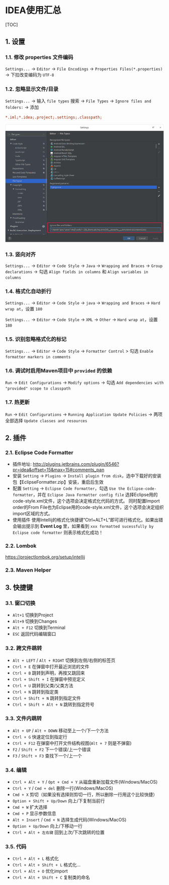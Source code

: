 # IDEA使用汇总

[TOC]

## 1. 设置

### 1.1. 修改 properties 文件编码

`Settings...` -> `Editor` -> `File Encodings` -> `Properties Files(*.properties)` -> 下拉改变编码为 `UTF-8`

### 1.2. 忽略显示文件/目录

`Settings...` -> 输入 `file types` 搜索 -> `File Types` -> `Ignore files and folders:` -> 添加

```ini
*.iml;*.idea;.project;.settings;.classpath;
```

![隐藏文件](隐藏文件.png)

### 1.3. 竖向对齐

`Settings...` -> `Editor` -> `Code Style` -> `Java` -> `Wrapping and Braces` -> `Group declarations` -> 勾选 `Align fields in columns` 和 `Align variables in columns`

### 1.4. 格式化自动折行

`Settings...` -> `Editor` -> `Code Style` -> `java` -> `Wrapping and Braces` -> `Hard wrap at`，设置 `180`

`Settings...` -> `Editor` -> `Code Style` -> `XML` -> `Other` -> `Hard wrap at`，设置 `180`

### 1.5. 识别忽略格式化的标记

`Settings...` -> `Editor` -> `Code Style` -> `Formatter Control` > 勾选 `Enable formatter markers in comments`

### 1.6. 调试时启用Maven项目中 `provided` 的依赖

`Run` -> `Edit Configurations` -> `Modify options` -> 勾选 `Add dependencies with "provided" scope to classpath`

### 1.7. 热更新

`Run` -> `Edit Configurations` -> `Running Application Update Policies` -> 两项全部选择 `Update classes and resources`

## 2. 插件

### 2.1. Eclipse Code Formatter

- 插件地址:
  <http://plugins.jetbrains.com/plugin/6546?pr=idea&offset=15&max=15#comments_pan>
- 安装
  `Setting` -> `Plugins` -> `Install plugin from disk`，选中下载好的安装包【EclipseFormatter.zip】安装，重启后生效
- 配置
  `Setting` -> `Eclipse Code Formatter`，勾选 `Use the Eclipse-code-formatter`，并在 `Eclipse Java Formatter config file` 选择Eclipse用的code-style.xml文件，这个选项会决定格式化代码的方式。
  同时配置Import order的From File也为Eclipse用的code-style.xml文件，这个选项会决定组织import区域的方式。
- 使用插件
  使用Intellij的格式化快捷键”Ctrl+ALT+L”即可进行格式化。如果出错会输出提示到 **Event Log** 里，如果看到 `xxx formatted sucessfully by Eclipse code formatter` 则表示格式化成功！

### 2.2. Lombok

<https://projectlombok.org/setup/intellij>

### 2.3. Maven Helper

## 3. 快捷键

### 3.1. 窗口切换

- `Alt+1` 切换到Project
- `Alt+9` 切换到Changes
- `Alt + F12` 切换到Terminal
- `ESC` 返回代码编辑窗口

### 3.2. 跨文件跳转

- `Alt + LEFT` / `Alt + RIGHT` 切换到左侧/右侧的标签页
- `Ctrl + E` 在弹窗中打开最近浏览的文件
- `Ctrl + B` 跳转到声明，再按又跳回来
- `Ctrl + Shift + I` 在弹窗中预览定义
- `Ctrl + U` 跳转到父类/父类方法
- `Ctrl + N` 跳转到指定类
- `Ctrl + Shift + N` 跳转到指定文件
- `Ctrl + Shift + Alt + N` 跳转到指定符号

### 3.3. 文件内跳转

- `Alt + UP` / `Alt + DOWN` 移动至上一个/下一个方法
- `Ctrl + G` 快速定位到指定行
- `Ctrl + F12` 在弹窗中打开文件结构视图(`Alt + 7` 则是不弹窗)
- `F2` / `Shift + F2` 下一个错误/上一个错误
- `F3` / `Shift + F3` 查找下一个/上一个

### 3.4. 编辑

- `Ctrl + Alt + Y` / `Opt + Cmd + Y` 从磁盘重新加载文件(Windows/MacOS)
- `Ctrl + Y` / `Cmd + del` 删除一行(Windows/MacOS)
- `Cmd + X` 剪切（如果没有选择则剪切一行，所以删除一行用这个比较快捷）
- `Option + Shift + Up/Down` 向上/下复制当前行
- `Cmd + W` 扩大选择
- `Cmd + P` 显示参数信息
- `Alt + Insert` / `Cmd + N` 选择生成代码(Windows/MacOS)
- `Option + Up/Down`   向上/下移动一行
- `Ctrl + Alt + 左右键` 回到上次/下次跳转的位置

### 3.5. 代码

- `Ctrl + Alt + L` 格式化
- `Ctrl + Alt + Shift + L` 格式化...
- `Ctrl + Alt + O` 优化import
- `Ctrl + Alt + Shift + C` 复制类的命名
